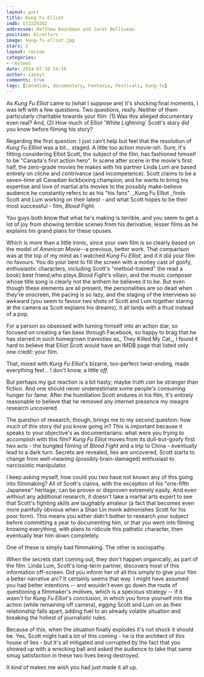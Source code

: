 ```yaml
---
layout: post
title: Kung Fu Elliot
imdb: tt3228302
addressee: Matthew Bauckman and Jaret Belliveau
position: Directors
image: kung-fu-elliot.jpg
stars: 2
layout: review 
categories: 
- reviews
date: 2014-07-30 14:19
author: caseyt
comments: true
tags: [Canadian, documentary, Fantasia, Festivals, kung-fu]
---
```


As _Kung Fu Elliot_ came to (what I suppose are) it's shocking final moments, I was left with a few questions. Two questions, really. Neither of them particularly charitable towards your film: (1) Was this alleged documentary even real? And, (2) How much of Elliot 'White Lightning' Scott's story did you know before filming his story?

Regarding the first question: I just can't help but feel that the resolution of _Kung Fu Ellliot_ was a bit… staged. A little too action movie-ish. Sure, it's fitting considering Elliot Scott, the subject of the film, has fashioned himself to be "Canada's first action hero". In scene after scene in the movie's first half, the zero-grade movies he makes with his partner Linda Lum are based entirely on cliche and contrivance (and incompetence). Scott claims to be a seven-time all Canadian kickboxing champion, and he wants to bring his expertise and love of martial arts movies to the possibly make-believe audience he constantly refers to as his "his fans". _Kung Fu Elliot _finds Scott and Lum working on their latest - and what Scott hopes to be their most successful - film, _Blood Fight._

You guys both know that what he's making is terrible, and you seem to get a lot of joy from showing terrible scenes from his derivative, lesser films as he explains his grand plans for these opuses.

Which is more than a little ironic, since your own film is so clearly based on the model of _American Movie_--a previous, better work. That comparison was at the top of my mind as I watched _Kung Fu Elliot_, and it it did your film no favours. You do your best to fill the screen with a motley cast of goofy, enthusiastic characters, including Scott's "method-trained" (he read a book) best friend,who plays _Blood Fight's_ villain, and the music composer whose title song is clearly not the anthem he believes it to be. But even though these elements are all present, the personalities are so dead when they're onscreen, the pacing is so lazy, and the staging of the interviews so awkward (you seem to favour two shots of Scott and Lum together staring at the camera as Scott explains his dreams), it all lands with a thud instead of a pop.

For a person so obsessed with turning himself into an action star, so focused on creating a fan base through Facebook, so happy to brag that he has starred in such homegrown travesties as_ They Killed My Cat_, I found it hard to believe that Elliot Scott would have an IMDB page that listed only one credit: your film.

That, mixed with _Kung Fu Elliot_'s bizarre, too-perfect twist-ending, made everything feel… I don't know, a little _off._

But perhaps my gut reaction is a bit hasty; maybe truth _can_ be stranger than fiction. And one should never underestimate some people's consuming hunger for fame. After the humiliation Scott endures in his film, it's entirely reasonable to believe that he removed any internet presence my meagre research uncovered.

The question of research, though, brings me to my second question: how much of this story did you know going in? This is important because it speaks to your objective's as documentarians: what were you trying to accomplish with this film? _Kung Fu Elliot_ moves from its dull-but-goofy first two acts - the bungled filming of _Blood Fight_ and a trip to China - eventually lead to a dark turn. Secrets are revealed, lies are uncovered, Scott starts to change from well-meaning (possibly brain-damaged) enthusiast to narcissistic manipulator.

I keep asking myself, how could you two have not known any of this going into filmmaking? All of Scott's claims, with the exception of his "one-fifth Japanese" heritage, can be proven or disproven extremely easily. And even without any additional research, it doesn't take a martial arts expert to see that Scott's fighting skills are laughably amateur (a fact that becomes even more painfully obvious when a Shao Lin monk admonishes Scott for his poor form). This means you either didn't bother to research your subject before committing a year to documenting him, or that you went into filming knowing everything, with plans to ridicule this pathetic character, then eventually tear him down completely.

One of these is simply bad filmmaking. The other is sociopathy.

When the secrets start coming out, they don't happen organically, as part of the film. Linda Lum, Scott's long-term partner, discovers most of this information off-screen. Did you inform her of all this simply to give your film a better narrative arc? It certainly seems that way. I might have assumed you had better intentions -- and wouldn't even go down the route of questioning a filmmaker's motives, which is a specious strategy -- if it wasn't for _Kung Fu Elliot_'s conclusion, in which you force yourself into the action (while remaining off camera), egging Scott and Lum on as their relationship falls apart, adding fuel to an already volatile situation and breaking the holiest of journalistic rules.

Because of this, when the situation finally explodes it's not shock it should be. Yes, Scott might had a lot of this coming - he is the architect of this house of lies - but it's all mitigated and corrupted by the fact that you showed up with a wrecking ball and asked the audience to take that same smug satisfaction in these two lives being destroyed.

It kind of makes me wish you had just made it all up.